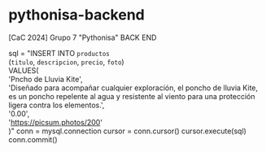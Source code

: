 # pythonisa-backend
[CaC 2024] Grupo 7 "Pythonisa" BACK END
  
  
  sql = "INSERT INTO `productos` \
              (`titulo`, `descripcion`, `precio`, `foto`) \
              VALUES( \
                      'Pncho de Lluvia Kite', \
                      'Diseñado para acompañar cualquier exploración, el poncho de lluvia Kite, es un poncho repelente al agua y resistente al viento para una protección ligera contra los elementos.', \
                      '0.00', \
                      'https://picsum.photos/200' \
                    )"
  conn = mysql.connection
  cursor = conn.cursor()
  cursor.execute(sql)
  conn.commit()